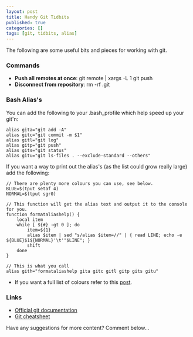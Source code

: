 ```yaml
---
layout: post
title: Handy Git Tidbits
published: true
categories: []
tags: [git, tidbits, alias]
---
```

The following are some useful bits and pieces for working with git.

### Commands

-	**Push all remotes at once**: git remote | xargs -L 1 git push
-	**Disconnect from repository**: rm -rf .git

### Bash Alias's

You can add the following to your .bash_profile which help speed up your git'n:

	alias gita="git add -A"
	alias gitc="git commit -m $1"
	alias gitl="git log"
	alias gitp="git push"
	alias gits="git status"
	alias gitu="git ls-files . --exclude-standard --others"

If you want a way to print out the alias's (as the list could grow really large) add the following:

	// There are plenty more colours you can use, see below.
	BLUE=$(tput setaf 4)
	NORMAL=$(tput sgr0)

	// This function will get the alias text and output it to the console for you.
	function formataliashelp() {
		local item
		while [ ${#} -gt 0 ]; do
			item=${1}
			alias $item | sed "s/alias $item=//" | { read LINE; echo -e ${BLUE}$1${NORMAL}'\t'"$LINE"; }
			shift
		done
	}

	// This is what you call
	alias gith="formataliashelp gita gitc gitl gitp gits gitu"

- If you want a full list of colours refer to this [post](http://blog.shaydesdsgn.com/bash-prompt-console-colours/).

### Links
- [Official git documentation ](http://git-scm.com/documentation)
- [Git cheatsheet](http://ndpsoftware.com/git-cheatsheet.html)

Have any suggestions for more content? Comment below...
